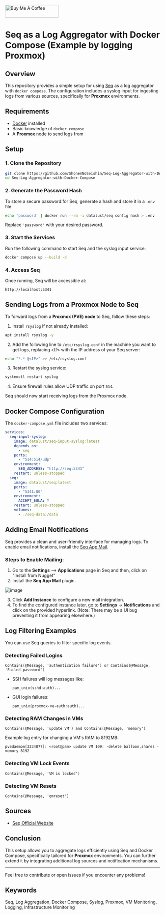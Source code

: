 <a href="https://www.buymeacoffee.com/thibaut_watrisse" target="_blank"><img src="https://cdn.buymeacoffee.com/buttons/default-orange.png" alt="Buy Me A Coffee" height="41" width="174"></a>

# Seq as a Log Aggregator with Docker Compose (Example by logging Proxmox)

## Overview
This repository provides a simple setup for using [Seq](https://datalust.co/seq) as a log aggregator with `docker compose`. The configuration includes a syslog input for ingesting logs from various sources, specifically for **Proxmox** environments.

## Requirements
- [Docker](https://www.docker.com/) installed
- Basic knowledge of `docker compose`
- A **Proxmox** node to send logs from

## Setup
### 1. Clone the Repository
```sh
git clone https://github.com/ShonenNoSeishin/Seq-Log-Aggregator-with-Docker-Compose.git
cd Seq-Log-Aggregator-with-Docker-Compose 
```

### 2. Generate the Password Hash
To store a secure password for Seq, generate a hash and store it in a `.env` file:
```sh
echo 'password' | docker run --rm -i datalust/seq config hash > .env
```
Replace `'password'` with your desired password.

### 3. Start the Services
Run the following command to start Seq and the syslog input service:
```sh
docker compose up --build -d
```

### 4. Access Seq
Once running, Seq will be accessible at:
```
http://localhost:5341
```

## Sending Logs from a Proxmox Node to Seq
To forward logs from a **Proxmox (PVE) node** to Seq, follow these steps:

1. Install `rsyslog` if not already installed:
```sh
apt install rsyslog -y
```
2. Add the following line to `/etc/rsyslog.conf` in the machine you want to get logs, replacing `<IP>` with the IP address of your Seq server:
```sh
echo "*.* @<IP>" >> /etc/rsyslog.conf
```
3. Restart the syslog service:
```sh
systemctl restart syslog
```
4. Ensure firewall rules allow UDP traffic on port `514`.

Seq should now start receiving logs from the Proxmox node.

## Docker Compose Configuration
The `docker-compose.yml` file includes two services:

```yaml
services:
  seq-input-syslog:
    image: datalust/seq-input-syslog:latest
    depends_on:
      - seq
    ports:
      - "514:514/udp"
    environment:
      SEQ_ADDRESS: "http://seq:5341"
    restart: unless-stopped
  seq:
    image: datalust/seq:latest
    ports:
      - "5341:80"
    environment:
      ACCEPT_EULA: Y
    restart: unless-stopped
    volumes:
      - ./seq-data:/data
```

## Adding Email Notifications
Seq provides a clean and user-friendly interface for managing logs. To enable email notifications, install the [Seq App Mail](https://github.com/datalust/seq-app-mail).

### Steps to Enable Mailing:
1. Go to the **Settings** --> **Applications** page in Seq and then, click on "Install from Nugget"
2. Install the **Seq App Mail** plugin.

![image](https://github.com/user-attachments/assets/e3f42826-6729-4152-a9e1-3a3eb08c14cd)

3. Click **Add Instance** to configure a new mail integration.
4. To find the configured instance later, go to **Settings** → **Notifications** and click on the provided hyperlink. (Note: There may be a UI bug preventing it from appearing elsewhere.)

## Log Filtering Examples
You can use Seq queries to filter specific log events.

### Detecting Failed Logins
```seqql
Contains(@Message, 'authentication failure') or Contains(@Message, 'Failed password')
```
- SSH failures will log messages like:
  ```
  pam_unix(sshd:auth)...
  ```
- GUI login failures:
  ```
  pam_unix(proxmox-ve-auth:auth)...
  ```

### Detecting RAM Changes in VMs
```seqql
Contains(@Message, 'update VM') and Contains(@Message, 'memory')
```
Example log entry for changing a VM's RAM to 8192MB:
```
pvedaemon[3234877]: <root@pam> update VM 109: -delete balloon,shares -memory 8192
```

### Detecting VM Lock Events
```seqql
Contains(@Message, 'VM is locked')
```

### Detecting VM Resets
```seqql
Contains(@Message, 'qmreset')
```

## Sources
- [Seq Official Website](https://datalust.co/seq)

## Conclusion
This setup allows you to aggregate logs efficiently using Seq and Docker Compose, specifically tailored for **Proxmox** environments. You can further extend it by integrating additional log sources and notification mechanisms.

---

Feel free to contribute or open issues if you encounter any problems!

## Keywords
Seq, Log Aggregation, Docker Compose, Syslog, Proxmox, VM Monitoring, Logging, Infrastructure Monitoring

